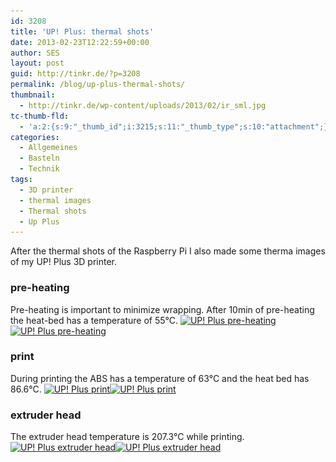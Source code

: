 ```yaml
---
id: 3208
title: 'UP! Plus: thermal shots'
date: 2013-02-23T12:22:59+00:00
author: SES
layout: post
guid: http://tinkr.de/?p=3208
permalink: /blog/up-plus-thermal-shots/
thumbnail:
  - http://tinkr.de/wp-content/uploads/2013/02/ir_sml.jpg
tc-thumb-fld:
  - 'a:2:{s:9:"_thumb_id";i:3215;s:11:"_thumb_type";s:10:"attachment";}'
categories:
  - Allgemeines
  - Basteln
  - Technik
tags:
  - 3D printer
  - thermal images
  - Thermal shots
  - Up Plus
---
```

After the thermal shots of the Raspberry Pi I also made some therma images of my UP! Plus 3D printer.

### pre-heating

Pre-heating is important to minimize wrapping. After 10min of pre-heating the heat-bed has a temperature of 55°C.
[<img loading="lazy" src="/assets/2013/02/ccd_UP_plus_heatbed.jpg" alt="UP! Plus pre-heating"    srcset="/assets/2013/02/ccd_UP_plus_heatbed.jpg 600w, /assets/2013/02/ccd_UP_plus_heatbed-120x120.jpg 120w" sizes="(max-width: 300px) 100vw, 300px" />](/assets/2013/02/ccd_UP_plus_heatbed.jpg)[<img loading="lazy" src="/assets/2013/02/IR_UP_plus_heatbed.jpg" alt="UP! Plus pre-heating"    srcset="/assets/2013/02/IR_UP_plus_heatbed.jpg 600w, /assets/2013/02/IR_UP_plus_heatbed-120x120.jpg 120w" sizes="(max-width: 300px) 100vw, 300px" />](/assets/2013/02/IR_UP_plus_heatbed.jpg)

### print

During printing the ABS has a temperature of 63°C and the heat bed has 86.6°C.
[<img loading="lazy" src="/assets/2013/02/ccd_UP_plus_print.jpg" alt="UP! Plus print"    srcset="/assets/2013/02/ccd_UP_plus_print.jpg 600w, /assets/2013/02/ccd_UP_plus_print-120x120.jpg 120w" sizes="(max-width: 300px) 100vw, 300px" />](/assets/2013/02/ccd_UP_plus_print.jpg)[<img loading="lazy" src="/assets/2013/02/IR_UP_plus_print.jpg" alt="UP! Plus print"    srcset="/assets/2013/02/IR_UP_plus_print.jpg 600w, /assets/2013/02/IR_UP_plus_print-120x120.jpg 120w" sizes="(max-width: 300px) 100vw, 300px" />](/assets/2013/02/IR_UP_plus_print.jpg)

### extruder head

The extruder head temperature is 207.3°C while printing.
[<img loading="lazy" src="/assets/2013/02/ccd_UP_plus_extruder.jpg" alt="UP! Plus extruder head"    srcset="/assets/2013/02/ccd_UP_plus_extruder.jpg 600w, /assets/2013/02/ccd_UP_plus_extruder-120x120.jpg 120w" sizes="(max-width: 300px) 100vw, 300px" />](/assets/2013/02/ccd_UP_plus_extruder.jpg)[<img loading="lazy" src="/assets/2013/02/IR_UP_plus_extruder.jpg" alt="UP! Plus extruder head"    srcset="/assets/2013/02/IR_UP_plus_extruder.jpg 600w, /assets/2013/02/IR_UP_plus_extruder-120x120.jpg 120w" sizes="(max-width: 300px) 100vw, 300px" />](/assets/2013/02/IR_UP_plus_extruder.jpg)
